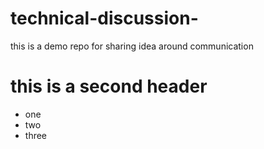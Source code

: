 # technical-discussion-
this is a demo repo for sharing idea around communication


# this is a second  header
* one
* two
* three
